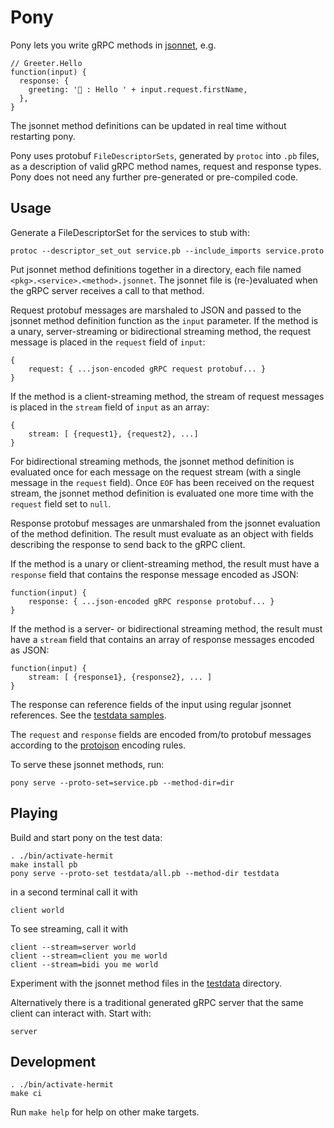 # Pony

Pony lets you write gRPC methods in [jsonnet], e.g.

    // Greeter.Hello
    function(input) {
      response: {
        greeting: '🐴 : Hello ' + input.request.firstName,
      },
    }

The jsonnet method definitions can be updated in real time without restarting
pony.

Pony uses protobuf `FileDescriptorSets`, generated by `protoc` into `.pb` files,
as a description of valid gRPC method names, request and response types. Pony
does not need any further pre-generated or pre-compiled code.

[jsonnet]: https://jsonnet.org


## Usage

Generate a FileDescriptorSet for the services to stub with:

    protoc --descriptor_set_out service.pb --include_imports service.proto

Put jsonnet method definitions together in a directory, each file named
`<pkg>.<service>.<method>.jsonnet`. The jsonnet file is (re-)evaluated when the
gRPC server receives a call to that method.

Request protobuf messages are marshaled to JSON and passed to the jsonnet method
definition function as the `input` parameter. If the method is a unary,
server-streaming or bidirectional streaming method, the request message is
placed in the `request` field of `input`:

    {
        request: { ...json-encoded gRPC request protobuf... }
    }

If the method is a client-streaming method, the stream of request messages is
placed in the `stream` field of `input` as an array:

    {
        stream: [ {request1}, {request2}, ...]
    }

For bidirectional streaming methods, the jsonnet method definition is evaluated
once for each message on the request stream (with a single message in the
`request` field). Once `EOF` has been received on the request stream, the
jsonnet method definition is evaluated one more time with the `request` field
set to `null`.

Response protobuf messages are unmarshaled from the jsonnet evaluation of the
method definition. The result must evaluate as an object with fields describing
the response to send back to the gRPC client.

If the method is a unary or client-streaming method, the result must have a
`response` field that contains the response message encoded as JSON:

    function(input) {
        response: { ...json-encoded gRPC response protobuf... }
    }

If the method is a server- or bidirectional streaming method, the result must
have a `stream` field that contains an array of response messages encoded as
JSON:

    function(input) {
        stream: [ {response1}, {response2}, ... ]
    }

The response can reference fields of the input using regular jsonnet references.
See the [testdata samples](./testdata).

The `request` and `response` fields are encoded from/to protobuf messages
according to the [protojson] encoding rules.

To serve these jsonnet methods, run:

    pony serve --proto-set=service.pb --method-dir=dir


[protojson]: https://developers.google.com/protocol-buffers/docs/proto3#json


## Playing

Build and start pony on the test data:

    . ./bin/activate-hermit
    make install pb
    pony serve --proto-set testdata/all.pb --method-dir testdata

in a second terminal call it with

    client world

To see streaming, call it with

    client --stream=server world
    client --stream=client you me world
    client --stream=bidi you me world

Experiment with the jsonnet method files in the [testdata](./testdata)
directory.

Alternatively there is a traditional generated gRPC server that the same client
can interact with. Start with:

    server


## Development

    . ./bin/activate-hermit
    make ci

Run `make help` for help on other make targets.
